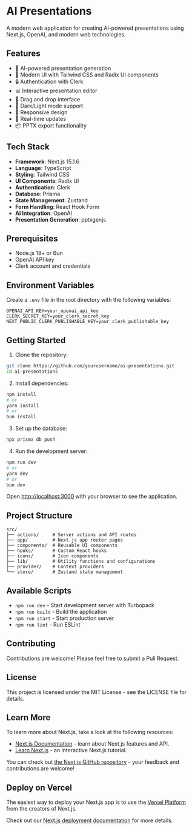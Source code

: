 # AI Presentations

A modern web application for creating AI-powered presentations using Next.js, OpenAI, and modern web technologies.

## Features

- 🤖 AI-powered presentation generation
- 🎨 Modern UI with Tailwind CSS and Radix UI components
- 🔒 Authentication with Clerk
- 📊 Interactive presentation editor
- 🎯 Drag and drop interface
- 🌙 Dark/Light mode support
- 📱 Responsive design
- 🔄 Real-time updates
- 📦 PPTX export functionality

## Tech Stack

- **Framework**: Next.js 15.1.6
- **Language**: TypeScript
- **Styling**: Tailwind CSS
- **UI Components**: Radix UI
- **Authentication**: Clerk
- **Database**: Prisma
- **State Management**: Zustand
- **Form Handling**: React Hook Form
- **AI Integration**: OpenAI
- **Presentation Generation**: pptxgenjs

## Prerequisites

- Node.js 18+ or Bun
- OpenAI API key
- Clerk account and credentials

## Environment Variables

Create a `.env` file in the root directory with the following variables:

```env
OPENAI_API_KEY=your_openai_api_key
CLERK_SECRET_KEY=your_clerk_secret_key
NEXT_PUBLIC_CLERK_PUBLISHABLE_KEY=your_clerk_publishable_key
```

## Getting Started

1. Clone the repository:
```bash
git clone https://github.com/yourusername/ai-presentations.git
cd ai-presentations
```

2. Install dependencies:
```bash
npm install
# or
yarn install
# or
bun install
```

3. Set up the database:
```bash
npx prisma db push
```

4. Run the development server:
```bash
npm run dev
# or
yarn dev
# or
bun dev
```

Open [http://localhost:3000](http://localhost:3000) with your browser to see the application.

## Project Structure

```
src/
├── actions/     # Server actions and API routes
├── app/         # Next.js app router pages
├── components/  # Reusable UI components
├── hooks/       # Custom React hooks
├── icons/       # Icon components
├── lib/         # Utility functions and configurations
├── provider/    # Context providers
└── store/       # Zustand state management
```

## Available Scripts

- `npm run dev` - Start development server with Turbopack
- `npm run build` - Build the application
- `npm run start` - Start production server
- `npm run lint` - Run ESLint

## Contributing

Contributions are welcome! Please feel free to submit a Pull Request.

## License

This project is licensed under the MIT License - see the LICENSE file for details.

## Learn More

To learn more about Next.js, take a look at the following resources:

- [Next.js Documentation](https://nextjs.org/docs) - learn about Next.js features and API.
- [Learn Next.js](https://nextjs.org/learn) - an interactive Next.js tutorial.

You can check out [the Next.js GitHub repository](https://github.com/vercel/next.js) - your feedback and contributions are welcome!

## Deploy on Vercel

The easiest way to deploy your Next.js app is to use the [Vercel Platform](https://vercel.com/new?utm_medium=default-template&filter=next.js&utm_source=create-next-app&utm_campaign=create-next-app-readme) from the creators of Next.js.

Check out our [Next.js deployment documentation](https://nextjs.org/docs/app/building-your-application/deploying) for more details.
